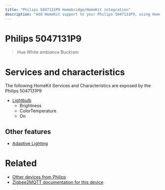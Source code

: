 ```yaml
---
title: "Philips 5047131P9 Homebridge/HomeKit integration"
description: "Add HomeKit support to your Philips 5047131P9, using Homebridge, Zigbee2MQTT and homebridge-z2m."
---
```

<!---
This file has been GENERATED using src/docgen/docgen.ts
DO NOT EDIT THIS FILE MANUALLY!
-->
# Philips 5047131P9
> Hue White ambiance Buckram


# Services and characteristics
The following HomeKit Services and Characteristics are exposed by
the Philips 5047131P9

* [Lightbulb](../../light.md)
  * Brightness
  * ColorTemperature
  * On


## Other features
* [Adaptive Lighting](../../light.md)


# Related
* [Other devices from Philips](../index.md#philips)
* [Zigbee2MQTT documentation for this device](https://www.zigbee2mqtt.io/devices/5047131P9.html)
